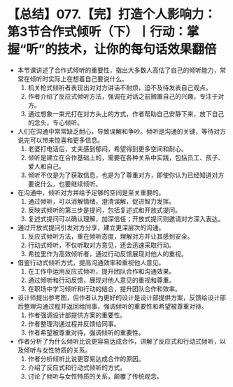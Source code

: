 # 【总结】077.【完】打造个人影响力：第3节合作式倾听（下）丨行动：掌握“听”的技术，让你的每句话效果翻倍

-   本节课讲述了合作式倾听的重要性，指出大多数人高估了自己的倾听能力，常常在倾听时实际上在想着自己要说什么。
    1.  机关枪式倾听者表现出对对方讲话不耐烦，迫不及待发表自己观点。
    2.  作者介绍了反应式倾听方法，强调在对话之前搁置自己的兴趣，专注于对方。
    3.  通过想象一束光打在对方头上的方式，作者帮助自己安静下来，放下自己的念头，专心倾听。
-   人们在沟通中常常缺乏耐心，导致误解和争吵。倾听是沟通的关键，等待对方说完可以带来惊喜和更多信息。
    1.  老婆打电话后，丈夫感到郁闷，希望得到更多空间和耐心。
    2.  倾听是建立在合作基础上的，需要在各种关系中实践，包括员工、孩子、爱人和自己。
    3.  倾听不仅是为了获取信息，也是为了尊重对方，即使你认为已经知道对方要说什么，也要继续倾听。
-   在沟通中，倾听对方并给予足够的空间是至关重要的。
    1.  通过倾听，可以消解情绪，澄清误解，促进智力发挥。
    2.  反映式倾听的第三步是提问，包括复述式和开放式提问。
    3.  复述式提问可以确认理解，加深信任；开放式提问则邀请对方深入表达。
-   通过开放式提问引发对方分享，建立更深层次的沟通。
    1.  反应式倾听方法，重在倾听态度，理解对方并让其感到安全。
    2.  行动式倾听，不仅听取对方意见，还会迅速采取行动。
    3.  希拉里作为高效倾听者，通过行动反馈展现对他人的重视。
-   借鉴行动式倾听方式，提高沟通效率和重视他人意见。
    1.  在工作中运用反应式倾听，提升团队合作和沟通效果。
    2.  通过倾听和行动反馈，展现对他人意见的重视和尊重。
    3.  在职场中学习倾听和行动的结合，提升团队合作和效率。
-   设计师提出参考图，但作者认为更好的设计是设计部提供方案，反馈给设计部后整理沟通过程并返回给同事，强调倾听的重要性和希望被尊重对待。
    1.  作者强调设计部提供方案的重要性。
    2.  作者整理沟通过程并反馈给同事。
    3.  作者希望被尊重对待，强调倾听的重要性。
-   作者分析了为什么倾听比说更容易达成合作，讲解了反应式和行动式倾听，以及倾听与女性特质的关系。
    1.  作者分析倾听比说更容易达成合作的原因。
    2.  介绍了反应式和行动式倾听的方式。
    3.  讨论了倾听与女性特质的关系，颠覆了传统观念。